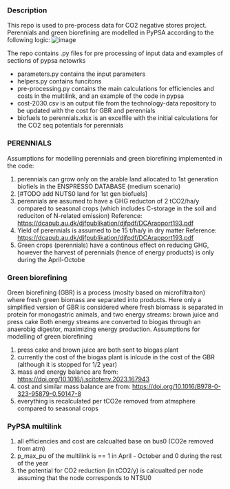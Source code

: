 ### Description
This repo is used to pre-process data for CO2 negative stores project.
Perennials and green biorefining are modelled in PyPSA according to the following logic: 
![image](https://github.com/user-attachments/assets/48017eb5-f731-4ec2-8a74-bb7c6b60d3d1)


The repo contains .py files for pre processing of input data and examples of sections of pypsa netowrks
- parameters.py contains the input parameters
- helpers.py contains funcitons
- pre-processing.py contains the main calculations for efficiencies and costs in the multilink, and an example of the code in pypsa 
- cost-2030.csv is an output file from the technology-data repository to be updated with the cost for GBR and perennials 
- biofuels to perennials.xlsx is an excelfile with the initial calculations for the CO2 seq potentials for perennials

### PERENNIALS 
Assumptions for modelling perennials and green biorefining implemented in the code: 
1) perennials can grow only on the arable land allocated to 1st generation biofiels in the ENSPRESSO DATABASE (medium scenario)
2) [#TODO add NUTS0 land for 1st gen biofuels]
3) perennials are assumed to have a GHG reducton of 2 tCO2/ha/y compared to seasonal crops (which includes C-storage in the soil and reduciton of N-related emission)
   Reference: https://dcapub.au.dk/djfpublikation/djfpdf/DCArapport193.pdf 
4) Yield of perennials is assumed to be 15 t/ha/y in dry matter
   Reference: https://dcapub.au.dk/djfpublikation/djfpdf/DCArapport193.pdf
5) Green crops (perennials) have a continous effect on reducing GHG, however the harvest of perennials (hence of energy products) is only during the April-Octobe

### Green biorefining
Green biorefining (GBR) is a process (moslty based on microfiltraiton) where fresh green biomass are separated into products.
Here only a simplified version of GBR is considered where fresh biomass is separated in protein for monogastric animals, and two energy streams: brown juice and press cake
Both energy streams are converted to biogas through an anaerobig digestor, maximizing energy production.
Assumptions for modelling of green biorefining
1) press cake and brown juice are both sent to biogas plant
2) currently the cost of the biogas plant is inlcude in the cost of the GBR (although it is stopped for 1/2 year)
3) mass and energy balance are from: https://doi.org/10.1016/j.scitotenv.2023.167943
4) cost and similar mass balance are from: https://doi.org/10.1016/B978-0-323-95879-0.50147-8
5) everything is recalculated per tCO2e removed from atmsphere compared to seasonal crops 

### PyPSA multilink 
1) all efficiencies and cost are calcualted base on bus0 (CO2e removed from atm)
2) p_max_pu of the multilink is == 1 in April - October and 0 during the rest of the year
3) the potential for CO2 reduction (in tCO2/y) is calcualted per node assuming that the node corresponds to NTSU0

